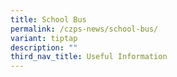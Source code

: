 ```yaml
---
title: School Bus
permalink: /czps-news/school-bus/
variant: tiptap
description: ""
third_nav_title: Useful Information
---
```

